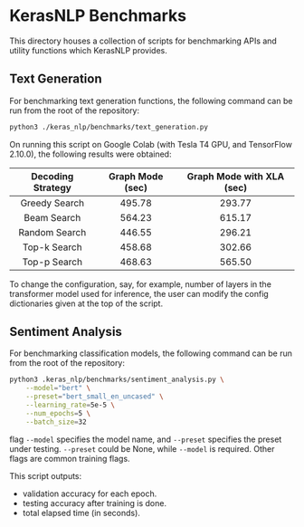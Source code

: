 # KerasNLP Benchmarks

This directory houses a collection of scripts for benchmarking APIs and utility
functions which KerasNLP provides.

## Text Generation
For benchmarking text generation functions, the following command can be run
from the root of the repository:

```sh
python3 ./keras_nlp/benchmarks/text_generation.py
```

On running this script on Google Colab (with Tesla T4 GPU, and TensorFlow 2.10.0),
the following results were obtained:

| **Decoding Strategy** 	| **Graph Mode (sec)** 	| **Graph Mode with XLA (sec)** 	|
|:---------------------:	|:--------------------:	|:-----------------------------:	|
|     Greedy Search     	|        495.78        	|             293.77            	|
|      Beam Search      	|        564.23        	|             615.17            	|
|     Random Search     	|        446.55        	|             296.21            	|
|      Top-k Search     	|        458.68        	|             302.66            	|
|      Top-p Search     	|        468.63        	|             565.50             	|

To change the configuration, say, for example, number of layers in the transformer
model used for inference, the user can modify the config dictionaries given at
the top of the script.


## Sentiment Analysis


For benchmarking classification models, the following command can be run
from the root of the repository:

```sh
python3 .keras_nlp/benchmarks/sentiment_analysis.py \
    --model="bert" \
    --preset="bert_small_en_uncased" \
    --learning_rate=5e-5 \
    --num_epochs=5 \
    --batch_size=32
```

flag `--model` specifies the model name, and `--preset` specifies the preset under testing. `--preset` could be None, 
while `--model` is required. Other flags are common training flags.

This script outputs:

- validation accuracy for each epoch.
- testing accuracy after training is done.
- total elapsed time (in seconds).